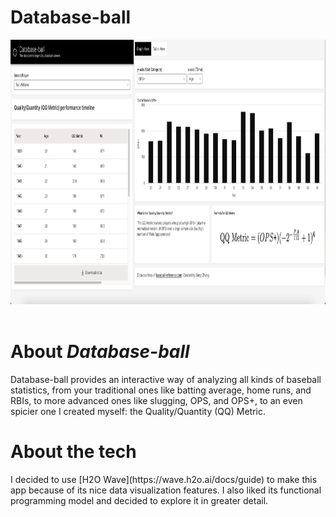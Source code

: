 # Database-ball

<img src="readme/default-view.png" alt="default-view" width=961 height=423> 

<h1>About <i>Database-ball</i></h1>
Database-ball provides an interactive way of analyzing all kinds of baseball statistics, from your traditional ones like batting average, home runs, and RBIs, to more advanced ones like slugging, OPS, and OPS+, to an even spicier one I created myself: the Quality/Quantity (QQ) Metric.
  
  
<h1>About the tech</h1>
I decided to use [H2O Wave](https://wave.h2o.ai/docs/guide) to make this app because of its nice data visualization features. I also liked its functional programming model and decided to explore it in greater detail.
